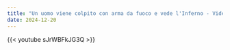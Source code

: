 ```yaml
---
title: "Un uomo viene colpito con arma da fuoco e vede l'Inferno - Video sconvolgente che deve essere visto"
date: 2024-12-20
---
```


{{< youtube sJrWBFkJG3Q >}}
